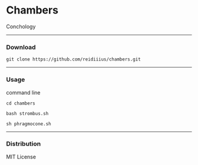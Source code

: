 # Chambers
Conchology

---

### Download

    git clone https://github.com/reidiiius/chambers.git

---

### Usage
command line

    cd chambers

    bash strombus.sh

    sh phragmocone.sh

---

### Distribution
MIT License

